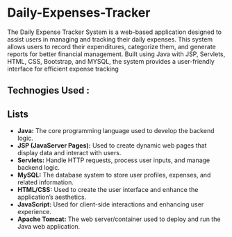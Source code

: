 # Daily-Expenses-Tracker
The Daily Expense Tracker System is a web-based application designed to assist users in managing and tracking their daily expenses. This system allows users to record their expenditures, categorize them, and generate reports for better financial management. Built using Java with JSP, Servlets, HTML, CSS, Bootstrap, and MYSQL, the system provides a user-friendly interface for efficient expense tracking

## Technogies Used :
## Lists
+ **Java:** The core programming language used to develop the backend logic.
+ **JSP (JavaServer Pages):** Used to create dynamic web pages that display data and interact with users.
+ **Servlets:** Handle HTTP requests, process user inputs, and manage backend logic.
+ **MySQL:** The database system to store user profiles, expenses, and related information.
+ **HTML/CSS:** Used to create the user interface and enhance the application’s aesthetics.
+ **JavaScript:** Used for client-side interactions and enhancing user experience.
+ **Apache Tomcat:** The web server/container used to deploy and run the Java web application.
